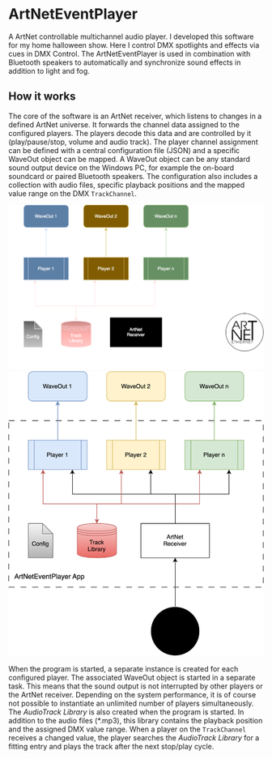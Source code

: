 # ArtNetEventPlayer
A ArtNet controllable multichannel audio player. I developed this software for my home halloween show. Here I control DMX spotlights and effects via cues in DMX Control. The ArtNetEventPlayer is used in combination with Bluetooth speakers to automatically and synchronize sound effects in addition to light and fog.

## How it works
The core of the software is an ArtNet receiver, which listens to changes in a defined ArtNet universe. It forwards the channel data assigned to the configured players. The players decode this data and are controlled by it (play/pause/stop, volume and audio track). The player channel assignment can be defined with a central configuration file (JSON) and a specific WaveOut object can be mapped. A WaveOut object can be any standard sound output device on the Windows PC, for example the on-board soundcard or paired Bluetooth speakers. The configuration also includes a collection with audio files, specific playback positions and the mapped value range on the DMX ``TrackChannel``.

![ArtNetEventPlayer overview](docu/overview.drawio.dark.svg#gh-dark-mode-only)
![ArtNetEventPlayer overview](docu/overview.drawio.light.svg#gh-light-mode-only)

When the program is started, a separate instance is created for each configured player. The associated WaveOut object is started in a separate task. This means that the sound output is not interrupted by other players or the ArtNet receiver. Depending on the system performance, it is of course not possible to instantiate an unlimited number of players simultaneously.
The _AudioTrack Library_ is also created when the program is started. In addition to the audio files (*.mp3), this library contains the playback position and the assigned DMX value range. When a player on the ``TrackChannel`` receives a changed value, the player searches the _AudioTrack Library_ for a fitting entry and plays the track after the next stop/play cycle.
